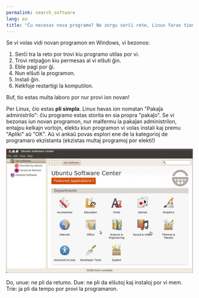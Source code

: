 ```yaml
---
permalink: search_software
lang: eo
title: "Ĉu necesas nova programo? Ne zorgu serĉi rete, Linux faras tion por vi."
---
```


Se vi volas vidi novan programon en Windows, vi bezonos:

<ol>
<li>Serĉi tra la reto por trovi kiu programo utilas por vi.</li>
<li>Trovi retpaĝon kiu permesas al vi elŝuti ĝin.</li>
<li>Eble pagi por ĝi.</li>
<li>Nun elŝuti la programon.</li>
<li>Instali ĝin.</li>
<li>Kelkfoje restartigi la komputilon.</li>
</ol>

Buf, tio estas multa laboro por nur provi ion novan!

Per Linux, ĉio estas <b>pli simpla</b>. Linux havas ion nomatan "Pakaĵa administrilo": ĉiu programo estas storita en sia propra "pakaĵo". Se vi bezonas iun novan programon, nur malfermu la pakaĵan administrilon, entajpu kelkajn vortojn, elektu kiun programon vi volas instali kaj premu "Apliki" aŭ "OK". Aŭ vi ankaŭ povas esplori ene de la kategorioj de programaro ekzistanta (ekzistas multaj programoj por elekti!)

<img src="/img/synaptic.png" />

Do, unue: ne pli da retumo. Due: ne pli da elŝutoj kaj instaloj por vi mem. Trie: ja pli da tempo por provi la programaron.




